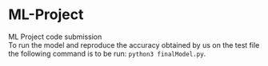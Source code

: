 # ML-Project
ML Project code submission       
To run the model and reproduce the accuracy obtained by us on the test file the following command is to be run: `python3 finalModel.py`.
